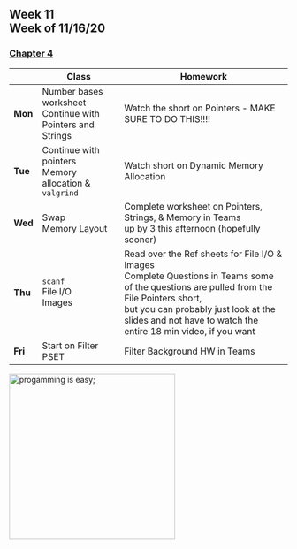 <meta http-equiv="refresh" content="300"/>

## Week 11<br>Week of 11/16/20  

### [Chapter 4](/ap/curriculum/4)

  |       |Class                  |Homework   |
  |-------|---------              |---------  |
  |**Mon**|Number bases worksheet<br>Continue with Pointers and Strings |Watch the short on Pointers - MAKE SURE TO DO THIS!!!! |
  |**Tue**|Continue with pointers<br>Memory allocation & `valgrind` |Watch short on Dynamic Memory Allocation  |
  |**Wed**|Swap<br>Memory Layout |Complete worksheet on Pointers, Strings, & Memory in Teams<br>up by 3 this afternoon (hopefully sooner) |
  |**Thu**|`scanf`<br>File I/O<br>Images |Read over the Ref sheets for File I/O & Images<br>Complete Questions in Teams some of the questions are pulled from the File Pointers short,<br>but you can probably just look at the slides and not have to watch the entire 18 min video, if you want |
  |**Fri**|Start on Filter PSET |Filter Background HW in Teams |

<img src="https://i.pinimg.com/originals/de/f5/2f/def52fe41d695d8feebd2cdc194da929.png" alt="progamming is easy;" height="300">

